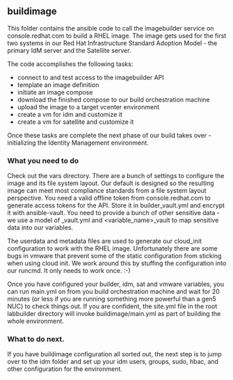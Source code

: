 ## buildimage

This folder contains the ansible code to call the imagebuilder service on console.redhat.com to build a RHEL image. The image gets used for the first two systems in our Red Hat Infrastructure Standard Adoption Model - the primary IdM server and the Satellite server. 

The code accomplishes the following tasks:
- connect to and test access to the imagebuilder API
- template an image definition
- initiate an image compose
- download the finished compose to our build orchestration machine
- upload the image to a target vcenter environment
- create a vm for idm and customize it
- create a vm for satellite and customize it

Once these tasks are complete the next phase of our build takes over - initializing the Identity Management environment.

### What you need to do

Check out the vars directory. There are a bunch of settings to configure the image and its file system layout. Our default is designed so the resulting image can meet most compliance standards from a file system layout perspective. 
You need a valid offline token from console.redhat.com to generate access tokens for the API. Store it in builder_vault.yml and encrypt it with ansible-vault.
You need to provide a bunch of other sensitive data - we use a model of <varsfile>_vault.yml and <variable_name>_vault to map sensitive data into our variables.

The userdata and metadata files are used to generate our cloud_init configuration to work with the RHEL image. Unfortunately there are some bugs in vmware that prevent some of the static configuration from sticking when using cloud init. We work around this by stuffing the configuration into our runcmd. It only needs to work once. :-)

Once you have configured your builder, idm, sat and vmware variables, you can run main.yml on from you build orchestration machine and wait for 20 minutes (or less if you are running something more powerful than a gen5 NUC) to check things out. If you are confident, the site.yml file in the root labbuilder directory will invoke buildimage/main.yml as part of building the whole environment.

### What to do next. 

If you have buildimage configuration all sorted out, the next step is to jump over to the idm folder and set up your idm users, groups, sudo, hbac, and other configuration for the environment. 



